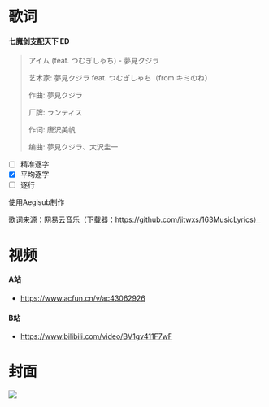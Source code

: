 # 歌词

#### 七魔剑支配天下 ED

> アイム (feat. つむぎしゃち) - 夢見クジラ
>
> 艺术家: 夢見クジラ feat. つむぎしゃち（from キミのね）
>
> 作曲: 夢見クジラ
>
> 厂牌: ランティス
>
> 作词: 唐沢美帆
>
> 编曲: 夢見クジラ、大沢圭一


- [ ] 精准逐字
- [x] 平均逐字
- [ ] 逐行

使用Aegisub制作

歌词来源：网易云音乐（下载器：https://github.com/jitwxs/163MusicLyrics）

# 视频

#### A站

- https://www.acfun.cn/v/ac43062926

#### B站

- https://www.bilibili.com/video/BV1gv411F7wF

# 封面

![](https://i2.hdslb.com/bfs/archive/a394b641b1efe6bc05f567e03fcfb0bde4bef5e2.jpg@50p.webp)
